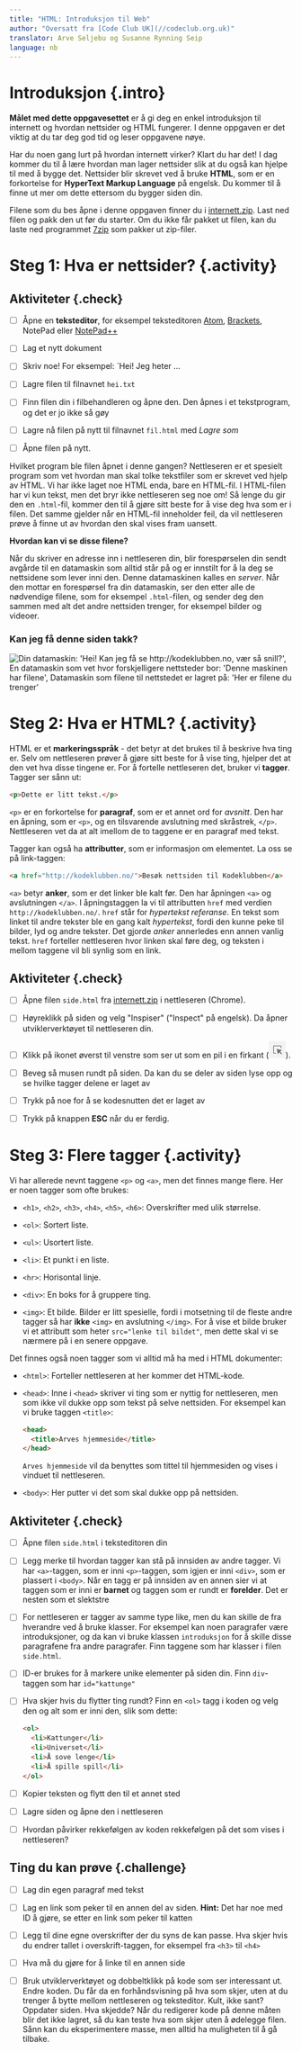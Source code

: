 ```yaml
---
title: "HTML: Introduksjon til Web"
author: "Oversatt fra [Code Club UK](//codeclub.org.uk)"
translator: Arve Seljebu og Susanne Rynning Seip
language: nb
---
```



# Introduksjon {.intro}

**Målet med dette oppgavesettet** er å gi deg en enkel introduksjon til
internett og hvordan nettsider og HTML fungerer. I denne oppgaven er det viktig
at du tar deg god tid og leser oppgavene nøye.

Har du noen gang lurt på hvordan internett virker? Klart du har det! I dag
kommer du til å lære hvordan man lager nettsider slik at du også kan hjelpe til
med å bygge det. Nettsider blir skrevet ved å bruke **HTML**, som er en
forkortelse for **HyperText Markup Language** på engelsk. Du kommer til å finne
ut mer om dette ettersom du bygger siden din.

Filene som du bes åpne i denne oppgaven finner du i
[internett.zip](internett.zip). Last ned filen og pakk den ut før du starter. Om
du ikke får pakket ut filen, kan du laste ned programmet
[7zip](http://www.7-zip.org/) som pakker ut zip-filer.


# Steg 1: Hva er nettsider? {.activity}

## Aktiviteter {.check}

- [ ] Åpne en **teksteditor**, for eksempel teksteditoren
  [Atom](http://atom.io), [Brackets](http://brackets.io/), NotePad eller [NotePad++](https://notepad-plus-plus.org/)

- [ ] Lag et nytt dokument

- [ ] Skriv noe! For eksempel: `Hei! Jeg heter ...

- [ ] Lagre filen til filnavnet `hei.txt`

- [ ] Finn filen din i filbehandleren og åpne den. Den åpnes i et tekstprogram,
  og det er jo ikke så gøy

- [ ] Lagre nå filen på nytt til filnavnet `fil.html` med *Lagre som*

- [ ] Åpne filen på nytt.

Hvilket program ble filen åpnet i denne gangen? Nettleseren er et spesielt
program som vet hvordan man skal tolke tekstfiler som er skrevet ved hjelp av
HTML. Vi har ikke laget noe HTML enda, bare en HTML-fil. I HTML-filen har vi kun
tekst, men det bryr ikke nettleseren seg noe om! Så lenge du gir den en
`.html`-fil, kommer den til å gjøre sitt beste for å vise deg hva som er i
filen. Det samme gjelder når en HTML-fil inneholder feil, da vil nettleseren
prøve å finne ut av hvordan den skal vises fram uansett.

**Hvordan kan vi se disse filene?**

Når du skriver en adresse inn i nettleseren din, blir forespørselen din sendt
avgårde til en datamaskin som alltid står på og er innstilt for å la deg se
nettsidene som lever inni den. Denne datamaskinen kalles en *server*. Når den
mottar en forespørsel fra din datamaskin, ser den etter alle de nødvendige
filene, som for eksempel `.html`-filen, og sender deg den sammen med alt det
andre nettsiden trenger, for eksempel bilder og videoer.

### Kan jeg få denne siden takk?

![Din datamaskin: 'Hei! Kan jeg få se http://kodeklubben.no, vær så snill?', En
datamaskin som vet hvor forskjelligere nettsteder bor: 'Denne maskinen har
filene', Datamaskin som filene til nettstedet er lagret på: 'Her er filene du
trenger'](webdialog.png)


# Steg 2: Hva er HTML? {.activity}

HTML er et **markeringsspråk** - det betyr at det brukes til å beskrive hva ting
er. Selv om nettleseren prøver å gjøre sitt beste for å vise ting, hjelper det
at den vet hva disse tingene er. For å fortelle nettleseren det, bruker vi
**tagger**. Tagger ser sånn ut:

```html
<p>Dette er litt tekst.</p>
```

`<p>` er en forkortelse for **paragraf**, som er et annet ord for _avsnitt_. Den
har en åpning, som er `<p>`, og en tilsvarende avslutning med skråstrek, `</p>`.
Nettleseren vet da at alt imellom de to taggene er en paragraf med tekst.

Tagger kan også ha **attributter**, som er informasjon om elementet. La oss se
på link-taggen:

```html
<a href="http://kodeklubben.no/">Besøk nettsiden til Kodeklubben</a>
```

`<a>` betyr **anker**, som er det linker ble kalt før. Den har åpningen `<a>` og
avslutningen `</a>`. I åpningstaggen la vi til attributten `href` med verdien
`http://kodeklubben.no/`. `href` står for *hypertekst referanse*. En tekst som
linket til andre tekster ble en gang kalt *hypertekst*, fordi den kunne peke til
bilder, lyd og andre tekster. Det gjorde *anker* annerledes enn annen vanlig
tekst. `href` forteller nettleseren hvor linken skal føre deg, og teksten i
mellom taggene vil bli synlig som en link.

## Aktiviteter {.check}

- [ ] Åpne filen `side.html` fra [internett.zip](internett.zip) i nettleseren (Chrome).

- [ ] Høyreklikk på siden og velg "Inspiser" ("Inspect" på engelsk). Da åpner utviklerverktøyet til nettleseren din.

- [ ] Klikk på ikonet øverst til venstre som ser ut som en pil i en firkant (![Bilde av "Pick element" ikon](pickelement.png)).

- [ ] Beveg så musen rundt på siden. Da kan du se deler av siden lyse opp og se
  hvilke tagger delene er laget av

- [ ] Trykk på noe for å se kodesnutten det er laget av

- [ ] Trykk på knappen **ESC** når du er ferdig.


# Steg 3: Flere tagger {.activity}

Vi har allerede nevnt taggene `<p>` og `<a>`, men det finnes mange flere. Her er
noen tagger som ofte brukes:

- `<h1>`, `<h2>`, `<h3>`, `<h4>`, `<h5>`, `<h6>`: Overskrifter med ulik
  størrelse.

- `<ol>`: Sortert liste.

- `<ul>`: Usortert liste.

- `<li>`: Et punkt i en liste.

- `<hr>`: Horisontal linje.

- `<div>`: En boks for å gruppere ting.

- `<img>`: Et bilde. Bilder er litt spesielle, fordi i motsetning til de fleste
  andre tagger så har **ikke** `<img>` en avslutning `</img>`. For å vise et
  bilde bruker vi et attributt som heter `src="lenke til bildet"`, men dette
  skal vi se nærmere på i en senere oppgave.

Det finnes også noen tagger som vi alltid må ha med i HTML dokumenter:

- `<html>`: Forteller nettleseren at her kommer det HTML-kode.

- `<head>`: Inne i `<head>` skriver vi ting som er nyttig for nettleseren, men
  som ikke vil dukke opp som tekst på selve nettsiden. For eksempel kan vi bruke
  taggen `<title>`:

  ```html
  <head>
    <title>Arves hjemmeside</title>
  </head>
  ```

  `Arves hjemmeside` vil da benyttes som tittel til hjemmesiden og vises i
  vinduet til nettleseren.

- `<body>`: Her putter vi det som skal dukke opp på nettsiden.

## Aktiviteter {.check}

- [ ] Åpne filen `side.html` i teksteditoren din

- [ ] Legg merke til hvordan tagger kan stå på innsiden av andre tagger. Vi har
  `<a>`-taggen, som er inni `<p>`-taggen, som igjen er inni `<div>`, som er
  plassert i `<body>`. Når en tagg er på innsiden av en annen sier vi at taggen
  som er inni er **barnet** og taggen som er rundt er **forelder**. Det er
  nesten som et slektstre

- [ ] For nettleseren er tagger av samme type like, men du kan skille de fra
  hverandre ved å bruke klasser. For eksempel kan noen paragrafer være
  introduksjoner, og da kan vi bruke klassen `introduksjon` for å skille disse
  paragrafene fra andre paragrafer. Finn taggene som har klasser i filen `
  side.html `.

- [ ] ID-er brukes for å markere unike elementer på siden din. Finn `div`-taggen
  som har `id="kattunge"`

- [ ] Hva skjer hvis du flytter ting rundt? Finn en `<ol>` tagg i koden og velg
  den og alt som er inni den, slik som dette:

  ```html
  <ol>
    <li>Kattunger</li>
    <li>Universet</li>
    <li>Å sove lenge</li>
    <li>Å spille spill</li>
  </ol>
  ```

- [ ] Kopier teksten og flytt den til et annet sted

- [ ] Lagre siden og åpne den i nettleseren

- [ ] Hvordan påvirker rekkefølgen av koden rekkefølgen på det som vises i
  nettleseren?

## Ting du kan prøve {.challenge}

- [ ] Lag din egen paragraf med tekst

- [ ] Lag en link som peker til en annen del av siden. **Hint:** Det har noe med
  ID å gjøre, se etter en link som peker til katten

- [ ] Legg til dine egne overskrifter der du syns de kan passe. Hva skjer hvis
  du endrer tallet i overskrift-taggen, for eksempel fra `<h3>` til `<h4>`

- [ ] Hva må du gjøre for å linke til en annen side

- [ ] Bruk utviklerverktøyet og dobbeltklikk på kode som ser interessant ut.
  Endre koden. Du får da en forhåndsvisning på hva som skjer, uten at du trenger
  å bytte mellom nettleseren og teksteditor. Kult, ikke sant? Oppdater siden.
  Hva skjedde? Når du redigerer kode på denne måten blir det ikke lagret, så du
  kan teste hva som skjer uten å ødelegge filen. Sånn kan du eksperimentere
  masse, men alltid ha muligheten til å gå tilbake.
